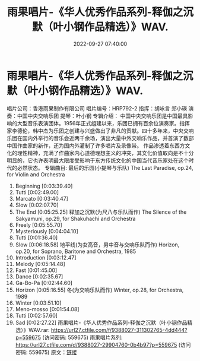 ﻿---
title: 雨果唱片-《华人优秀作品系列-释伽之沉默（叶小钢作品精选）》WAV.
date: 2022-09-27 07:40:00
categories: 古典音乐、新世纪、纯音雅乐
tags: 纯音雅乐
---
# 雨果唱片-《华人优秀作品系列-释伽之沉默（叶小钢作品精选）》WAV.

唱片公司：香港雨果制作有限公司
唱片编号：HRP792-2
指挥：胡咏言 郑小瑛
演奏：中国中央交响乐团
提琴：叶小钢
专辑介绍：
中国中央交响乐团是中国最具影响的大型音乐表演团体。1956年正式组建以来，乐团已拥有百余位演奏家。指挥家李德伦，韩中杰为乐团之创建与兴盛做出了非凡的贡献。四十多年来，中央交响乐团在国内外举行的音乐会近两千余场，演出大量中外交响乐作品，并首演了数部中国作曲家的新作，还为国内外灌制了许多唱片及录像带。
作品渗透着东西方文化的理性精神，充满了作曲家内心道德理想主义的冲突，其文化价值取向是不十分明显的，它也许表明最大限度受影响于东方传统文化的中国当代音乐家处在这个时代的必然状态。
专辑曲目:
最后的乐园(小提琴与乐队)
The Last Paradise, op.24, for Violin and Orchestra
01. Beginning [0:03:39.40]
02. Tutti [0:02:49.00]
03. Marcato [0:03:40.47]
04. Slow [0:02:07.70]
05. The End [0:05:25.25]
释加之沉默(为尺八与乐队而作)
The Silence of the Sakyamuni, op.29, for Shakuhachi and
Orchestra
06. Freely [0:05:55.70]
07. Mysteriously [0:04:04.10]
08. Tutti [0:01:36.40]
09. Slow [0:06:18.58]
地平线(为女高音，男中音与交响乐队而作)
Horizon, op.20, for Soprano, Baritone and Orchestra, 1985
10. Introduction [0:03:12.47]
11. Melody [0:05:14.48]
12. Fast [0:01:45.00]
13. Dance [0:02:35.67]
14. Ga-Bo-Pa [0:02:44.60]
15. Horizon [0:05:16.55]
冬(为交响乐队而作)
Winter, op.28, for Orchestra, 1989
16. Winter [0:03:51.10]
17. Meno-mosso [0:01:54.08]
18. Tutti [0:02:57.60]
19. Sad [0:02:27.22]
雨果唱片-《华人优秀作品系列-释伽之沉默（叶小钢作品精选）》WAV.rar: https://url27.ctfile.com/f/9388027-311302765-4dd444?p=559675
(访问密码: 559675)
雨果唱片系列: https://url27.ctfile.com/d/9388027-29904760-0b4b97?p=559675
(访问密码: 559675)
原文：[链接](https://blog.sina.com.cn/s/blog_1647c7e7601030zlz.html)